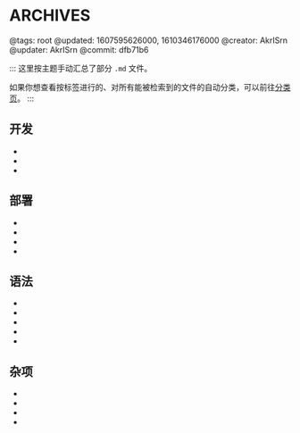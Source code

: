 # ARCHIVES

@tags: root
@updated: 1607595626000, 1610346176000
@creator: AkrISrn
@updater: AkrISrn
@commit: dfb71b6

:::
这里按主题手动汇总了部分 `.md` 文件。

如果你想查看按标签进行的、对所有能被检索到的文件的自动分类，可以前往[分类页](/categories.md "#")。
:::

## 开发

- [](/docs/compile.md "#")
- [](/docs/dependencies.md "#")
- [](/docs/some-problems.md "#")

## 部署

- [](/docs/config.md "#")
- [](/docs/deploy.md "#")
- [](/docs/browser-cache.md "#")
- [](/docs/cdn.md "#")

## 语法

- [](/docs/markdown-link-ext.md "#")
- [](/docs/inline-script.md "#")
- [](/docs/toc.md "#")
- [](/docs/list.md "#")
- [](/docs/flags.md "#")

## 杂项

- [](/docs/performance.md "#")
- [](/docs/typography.md "#")
- [](/docs/unicode.md "#")
- [](/docs/emoji.md "#")
